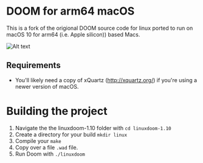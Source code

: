 # DOOM for arm64 macOS

This is a fork of the origional DOOM source code for linux ported to run on macOS 10 for arm64 (i.e. Apple silicon)) based Macs.

![Alt text](/ScreenShot.jpg?raw=true "DOOM Running on macOS High Sierra!")

## Requirements

* You'll likely need a copy of xQuartz (http://xquartz.org/) if you're using a newer version of macOS.

# Building the project

1. Navigate the the linuxdoom-1.10 folder with `cd linuxdoom-1.10`
2. Create a directory for your build `mkdir linux`
3. Compile your `make`
4. Copy over a file `.wad` file.
5. Run Doom with `./linuxdoom`

